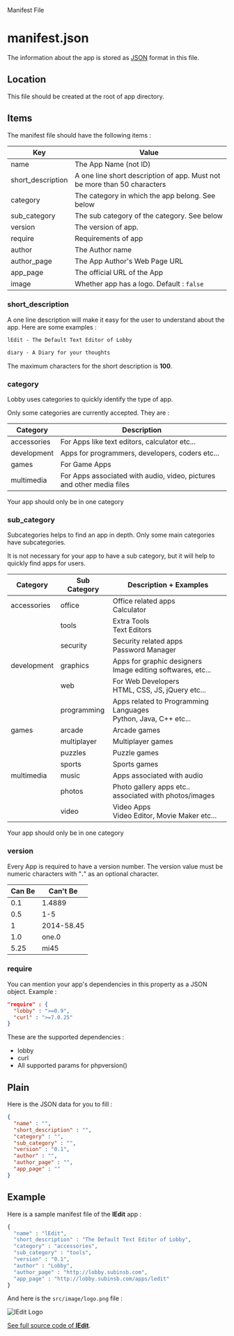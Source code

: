 Manifest File

# manifest.json

The information about the app is stored as [JSON](http://en.wikipedia.org/wiki/JSON) format in this file.

## Location

This file should be created at the root of app directory.

## Items

The manifest file should have the following items :

| Key | Value
| ---- | -----
| name | The App Name (not ID)
| short_description | A one line short description of app. Must not be more than 50 characters
| category | The category in which the app belong. See below
| sub_category | The sub category of the category. See below
| version | The version of app.
| require | Requirements of app
| author | The Author name
| author_page | The App Author's Web Page URL
| app_page | The official URL of the App
| image | Whether app has a logo. Default : `false`

### short_description

A one line description will make it easy for the user to understand about the app. Here are some examples :

```html
lEdit - The Default Text Editor of Lobby
```
```html
diary - A Diary for your thoughts
```

The maximum characters for the short description is **100**.

### category

Lobby uses categories to quickly identify the type of app.

Only some categories are currently accepted. They are :

| Category    | Description
| -------     | -----------
| accessories | For Apps like text editors, calculator etc...
| development | Apps for programmers, developers, coders etc...
| games       | For Game Apps
| multimedia  | For Apps associated with audio, video, pictures and other media files

Your app should only be in one category

### sub_category

Subcategories helps to find an app in depth. Only some main categories have subcategories.

It is not necessary for your app to have a sub category, but it will help to quickly find apps for users.

| Category    | Sub Category| Description + Examples
| --------    | ------------| -----------
| accessories | office      | Office related apps <br/> Calculator
|             | tools       | Extra Tools <br/> Text Editors
|             | security    | Security related apps <br/> Password Manager
| development | graphics    | Apps for graphic designers <br/> Image editing softwares, etc...
|             | web         | For Web Developers <br/> HTML, CSS, JS, jQuery etc...
|             | programming | Apps related to Programming Languages <br/> Python, Java, C++ etc...
| games       | arcade      | Arcade games
|             | multiplayer | Multiplayer games
|             | puzzles     | Puzzle games
|             | sports      | Sports games
| multimedia  | music       | Apps associated with audio
|             | photos      | Photo gallery apps etc.. associated with photos/images
|             | video       | Video Apps <br/> Video Editor, Movie Maker etc...

Your app should only be in one category

### version

Every App is required to have a version number. The version value must be numeric characters with "**.**" as an optional character.

| Can Be | Can't Be
| ------ | --------
| 0.1    | 1.4889
| 0.5    | 1-5
| 1      | 2014-58.45
| 1.0    | one.0
| 5.25   | mi45

### require

You can mention your app's dependencies in this property as a JSON object. Example :

```json
"require" : {
  "lobby" : ">=0.9",
  "curl" : ">=7.0.25"
}
```

These are the supported dependencies :

* lobby
* curl
* All supported params for phpversion()

## Plain

Here is the JSON data for you to fill :

```json
{
  "name" : "",
  "short_description" : "",
  "category" : "",
  "sub_category" : "",
  "version" : "0.1",
  "author" : "",
  "author_page" : "",
  "app_page" : ""
}
```

## Example

Here is a sample manifest file of the **lEdit** app :

```php
{
  "name" : "lEdit",
  "short_description" : "The Default Text Editor of Lobby",
  "category" : "accessories",
  "sub_category" : "tools",
  "version" : "0.1",
  "author" : "Lobby",
  "author_page" : "http://lobby.subinsb.com",
  "app_page" : "http://lobby.subinsb.com/apps/ledit"
}
```
And here is the `src/image/logo.png` file :

![lEdit Logo](https://lobby.subinsb.com/api/app/ledit/logo)

[See full source code of **lEdit**](https://github.com/LobbyOS/app-ledit).
